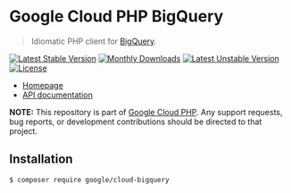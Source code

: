 # Google Cloud PHP BigQuery

> Idiomatic PHP client for [BigQuery](https://cloud.google.com/bigquery/).

[![Latest Stable Version](https://poser.pugx.org/google/cloud-bigquery/v/stable)](https://packagist.org/packages/google/cloud-bigquery) [![Monthly Downloads](https://poser.pugx.org/google/cloud-bigquery/d/monthly)](https://packagist.org/packages/google/cloud-bigquery) [![Latest Unstable Version](https://poser.pugx.org/google/cloud-bigquery/v/unstable)](https://packagist.org/packages/google/cloud-bigquery) [![License](https://poser.pugx.org/google/cloud-bigquery/license)](https://packagist.org/packages/google/cloud-bigquery)

* [Homepage](http://googlecloudplatform.github.io/google-cloud-php)
* [API documentation](http://googlecloudplatform.github.io/google-cloud-php/#/docs/cloud-bigquery/latest/bigquery/bigqueryclient)

**NOTE:** This repository is part of [Google Cloud PHP](https://github.com/googlecloudplatform/google-cloud-php). Any
support requests, bug reports, or development contributions should be directed to
that project.

## Installation

```
$ composer require google/cloud-bigquery
```
